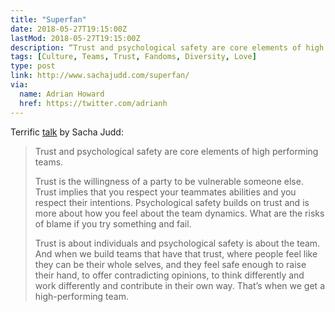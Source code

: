 ```yaml
---
title: "Superfan"
date: 2018-05-27T19:15:00Z
lastMod: 2018-05-27T19:15:00Z
description: “Trust and psychological safety are core elements of high performing teams.”
tags: [Culture, Teams, Trust, Fandoms, Diversity, Love]
type: post
link: http://www.sachajudd.com/superfan/
via:
  name: Adrian Howard
  href: https://twitter.com/adrianh
---
```


Terrific [talk] by Sacha Judd:

> Trust and psychological safety are core elements of high performing teams.
>
> Trust is the willingness of a party to be vulnerable someone else. Trust
> implies that you respect your teammates abilities and you respect their
> intentions. Psychological safety builds on trust and is more about how you
> feel about the team dynamics. What are the risks of blame if you try something
> and fail. 
>
> Trust is about individuals and psychological safety is about the team. And
> when we build teams that have that trust, where people feel like they can be
> their whole selves, and they feel safe enough to raise their hand, to offer
> contradicting opinions, to think differently and work differently and
> contribute in their own way. That’s when we get a high-performing team.

  [talk]: http://www.sachajudd.com/superfan/
    "“Superfan”, a talk by Sacha Judd for Codemania 2018"